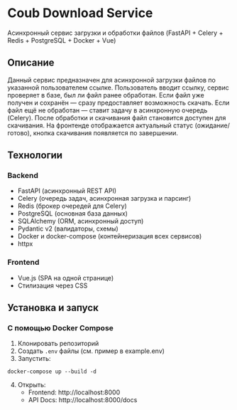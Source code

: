 # Coub Download Service

Асинхронный сервис загрузки и обработки файлов (FastAPI + Celery + Redis + PostgreSQL + Docker + Vue)

## Описание

Данный сервис предназначен для асинхронной загрузки файлов по указанной пользователем ссылке.
Пользователь вводит ссылку, сервис проверяет в базе, был ли файл ранее обработан.
Если файл уже получен и сохранён — сразу предоставляет возможность скачать.
Если файл ещё не обработан — ставит задачу в асинхронную очередь (Celery).
После обработки и скачивания файл становится доступен для скачивания.
На фронтенде отображается актуальный статус (ожидание/готово), кнопка скачивания появляется по завершении.

## Технологии

### Backend
- FastAPI (асинхронный REST API)
- Celery (очередь задач, асинхронная загрузка и парсинг)
- Redis (брокер очередей для Celery)
- PostgreSQL (основная база данных)
- SQLAlchemy (ORM, асинхронный доступ)
- Pydantic v2 (валидаторы, схемы)
- Docker и docker-compose (контейнеризация всех сервисов)
- httpx

### Frontend
- Vue.js (SPA на одной странице)
- Стилизация через CSS

## Установка и запуск

### С помощью Docker Compose

1. Клонировать репозиторий
2. Создать `.env` файлы (см. пример в example.env)
3. Запустить:
```
docker-compose up --build -d
```

4. Открыть:
   - Frontend: http://localhost:8000
   - API Docs: http://localhost:8000/docs
   